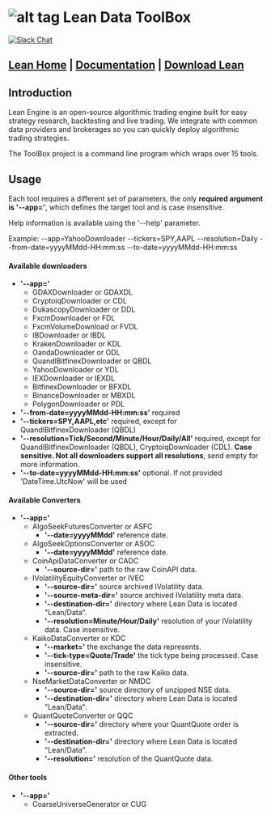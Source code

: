 ![alt tag](https://cdn.quantconnect.com/web/i/20180601-1615-lean-logo-small.png) Lean Data ToolBox
=========
[![Slack Chat](https://img.shields.io/badge/chat-Slack-53c82b.svg)](https://www.quantconnect.com/slack)

[Lean Home][1] | [Documentation][2] | [Download Lean][3]
----------

## Introduction ##

Lean Engine is an open-source algorithmic trading engine built for easy strategy research, backtesting and live trading. We integrate with common data providers and brokerages so you can quickly deploy algorithmic trading strategies.

The ToolBox project is a command line program which wraps over 15 tools.

## Usage

Each tool requires a different set of parameters, the only **required argument is '--app='**, which defines the target tool and is case insensitive.

Help information is available using the '--help' parameter.

Example: --app=YahooDownloader --tickers=SPY,AAPL --resolution=Daily --from-date=yyyyMMdd-HH:mm:ss --to-date=yyyyMMdd-HH:mm:ss

#### Available downloaders

- **'--app='**
	- GDAXDownloader or GDAXDL
	- CryptoiqDownloader or CDL
	- DukascopyDownloader or DDL
	- FxcmDownloader or FDL
	- FxcmVolumeDownload or FVDL
	- IBDownloader or IBDL
	- KrakenDownloader or KDL
	- OandaDownloader or ODL
	- QuandlBitfinexDownloader or QBDL
	- YahooDownloader or YDL
	- IEXDownloader or IEXDL
	- BitfinexDownloader or BFXDL
	- BinanceDownloader or MBXDL
	- PolygonDownloader or PDL
- **'--from-date=yyyyMMdd-HH:mm:ss'** required
- **'--tickers=SPY,AAPL,etc'** required, except for QuandlBitfinexDownloader (QBDL)
- **'--resolution=Tick/Second/Minute/Hour/Daily/All'** required, except for QuandlBitfinexDownloader (QBDL), CryptoiqDownloader (CDL). **Case sensitive. Not all downloaders support all resolutions**, send empty for more information.
- **'--to-date=yyyyMMdd-HH:mm:ss'** optional. If not provided 'DateTime.UtcNow' will be used

#### Available Converters

- **'--app='**
	- AlgoSeekFuturesConverter or ASFC
		- **'--date=yyyyMMdd'** reference date.
	- AlgoSeekOptionsConverter or ASOC
		- **'--date=yyyyMMdd'** reference date.
	- CoinApiDataConverter or CADC
		- **'--source-dir='** path to the raw CoinAPI data.
	- IVolatilityEquityConverter or IVEC
		- **'--source-dir='** source archived IVolatility data.
		- **'--source-meta-dir='** source archived IVolatility meta data.
		- **'--destination-dir='** directory where Lean Data is located "Lean/Data".
		- **'--resolution=Minute/Hour/Daily'** resolution of your IVolatility data. Case insensitive.
	- KaikoDataConverter or KDC
		- **'--market='** the exchange the data represents.
		- **'--tick-type=Quote/Trade'** the tick type being processed. Case insensitive.
		- **'--source-dir='** path to the raw Kaiko data.
	- NseMarketDataConverter or NMDC
		- **'--source-dir='** source directory of unzipped NSE data.
		- **'--destination-dir='** directory where Lean Data is located "Lean/Data".
	- QuantQuoteConverter or QQC
		- **'--source-dir='** directory where your QuantQuote order is extracted.
		- **'--destination-dir='** directory where Lean Data is located "Lean/Data".
		- **'--resolution='** resolution of the QuantQuote data.

#### Other tools
- **'--app='**
	- CoarseUniverseGenerator or CUG

[1]: https://lean.quantconnect.com "Lean Open Source Home Page"
[2]: https://lean.quantconnect.com/docs "Lean Documentation"
[3]: https://github.com/QuantConnect/Lean/archive/master.zip

